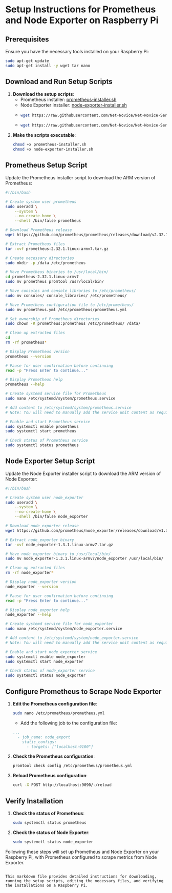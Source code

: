 # Setup Instructions for Prometheus and Node Exporter on Raspberry Pi

## Prerequisites

Ensure you have the necessary tools installed on your Raspberry Pi:
```bash
sudo apt-get update
sudo apt-get install -y wget tar nano
```
## Download and Run Setup Scripts

1. **Download the setup scripts**:
    - Prometheus installer: [prometheus-installer.sh](https://raw.githubusercontent.com/Net-Novice/Net-Novice-Server-Setups/main/premetheus-installer-arm.sh)
    - Node Exporter installer: [node-exporter-installer.sh](https://raw.githubusercontent.com/Net-Novice/Net-Novice-Server-Setups/main/node-exporter-installer-arm.sh)
    - ```bash
      wget https://raw.githubusercontent.com/Net-Novice/Net-Novice-Server-Setups/main/premetheus-installer-arm.sh
      ```
    - ```bash
      wget https://raw.githubusercontent.com/Net-Novice/Net-Novice-Server-Setups/main/node-exporter-installer-arm.sh
       ```
2. **Make the scripts executable**:
    ```bash
    chmod +x prometheus-installer.sh
    chmod +x node-exporter-installer.sh
    ```

## Prometheus Setup Script

Update the Prometheus installer script to download the ARM version of Prometheus:

```bash
#!/bin/bash

# Create system user prometheus
sudo useradd \
    --system \
    --no-create-home \
    --shell /bin/false prometheus

# Download Prometheus release
wget https://github.com/prometheus/prometheus/releases/download/v2.32.1/prometheus-2.32.1.linux-armv7.tar.gz

# Extract Prometheus files
tar -xvf prometheus-2.32.1.linux-armv7.tar.gz

# Create necessary directories
sudo mkdir -p /data /etc/prometheus

# Move Prometheus binaries to /usr/local/bin/
cd prometheus-2.32.1.linux-armv7
sudo mv prometheus promtool /usr/local/bin/

# Move consoles and console libraries to /etc/prometheus/
sudo mv consoles/ console_libraries/ /etc/prometheus/

# Move Prometheus configuration file to /etc/prometheus/
sudo mv prometheus.yml /etc/prometheus/prometheus.yml

# Set ownership of Prometheus directories
sudo chown -R prometheus:prometheus /etc/prometheus/ /data/

# Clean up extracted files
cd
rm -rf prometheus*

# Display Prometheus version
prometheus --version

# Pause for user confirmation before continuing
read -p "Press Enter to continue..."

# Display Prometheus help
prometheus --help

# Create systemd service file for Prometheus
sudo nano /etc/systemd/system/prometheus.service

# Add content to /etc/systemd/system/prometheus.service
# Note: You will need to manually add the service unit content as required.

# Enable and start Prometheus service
sudo systemctl enable prometheus
sudo systemctl start prometheus

# Check status of Prometheus service
sudo systemctl status prometheus
```

## Node Exporter Setup Script

Update the Node Exporter installer script to download the ARM version of Node Exporter:

```bash
#!/bin/bash

# Create system user node_exporter
sudo useradd \
    --system \
    --no-create-home \
    --shell /bin/false node_exporter

# Download node_exporter release
wget https://github.com/prometheus/node_exporter/releases/download/v1.3.1/node_exporter-1.3.1.linux-armv7.tar.gz

# Extract node_exporter binary
tar -xvf node_exporter-1.3.1.linux-armv7.tar.gz

# Move node_exporter binary to /usr/local/bin/
sudo mv node_exporter-1.3.1.linux-armv7/node_exporter /usr/local/bin/

# Clean up extracted files
rm -rf node_exporter*

# Display node_exporter version
node_exporter --version

# Pause for user confirmation before continuing
read -p "Press Enter to continue..."

# Display node_exporter help
node_exporter --help

# Create systemd service file for node_exporter
sudo nano /etc/systemd/system/node_exporter.service

# Add content to /etc/systemd/system/node_exporter.service
# Note: You will need to manually add the service unit content as required.

# Enable and start node_exporter service
sudo systemctl enable node_exporter
sudo systemctl start node_exporter

# Check status of node_exporter service
sudo systemctl status node_exporter
```

## Configure Prometheus to Scrape Node Exporter

1. **Edit the Prometheus configuration file**:
    ```bash
    sudo nano /etc/prometheus/prometheus.yml
    ```
    - Add the following job to the configuration file:
    ```yaml
    ...
      - job_name: node_export
        static_configs:
          - targets: ["localhost:9100"]
    ```

2. **Check the Prometheus configuration**:
    ```bash
    promtool check config /etc/prometheus/prometheus.yml
    ```

3. **Reload Prometheus configuration**:
    ```bash
    curl -X POST http://localhost:9090/-/reload
    ```

## Verify Installation

1. **Check the status of Prometheus**:
    ```bash
    sudo systemctl status prometheus
    ```

2. **Check the status of Node Exporter**:
    ```bash
    sudo systemctl status node_exporter
    ```

Following these steps will set up Prometheus and Node Exporter on your Raspberry Pi, with Prometheus configured to scrape metrics from Node Exporter.
```

This markdown file provides detailed instructions for downloading, running the setup scripts, editing the necessary files, and verifying the installations on a Raspberry Pi.
